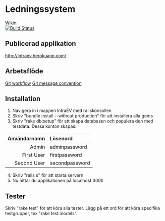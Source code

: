 # Ledningssystem
[Wikin](https://github.com/ev-konsult/ledningssystem/wiki)  
[![Build Status](https://travis-ci.org/ev-konsult/ledningssystem.svg?branch=master)](https://travis-ci.org/ev-konsult/ledningssystem)

## Publicerad applikation

http://intraev.herokuapp.com/

## Arbetsflöde
[Git workflow](https://github.com/ev-konsult/ledningssystem/wiki/Git-Workflow)
[Git message convention](https://github.com/ev-konsult/ledningssystem/wiki/Git-commit-message-convention)

## Installation

1. Navigera in i mappen IntraEV med railskonsollen 
2. Skriv "bundle install --without production" för att installera alla gems
3. Skriv "rake db:setup" för att skapa databasen och populera den med testdata. Dessa konton skapas:
 
| Användarnamn | Lösenord |
|----:|:-------|
| Admin | adminpassword |
| First User | firstpassword |
| Second User | secondpassword |

4. Skriv "rails s" för att starta servern
5. Nu hittar du applikationen på localhost:3000
  
## Tester

Skriv "rake test" för att köra alla tester. Lägg på ett ord för att köra specifika testgrupper, tex "rake test:models".
